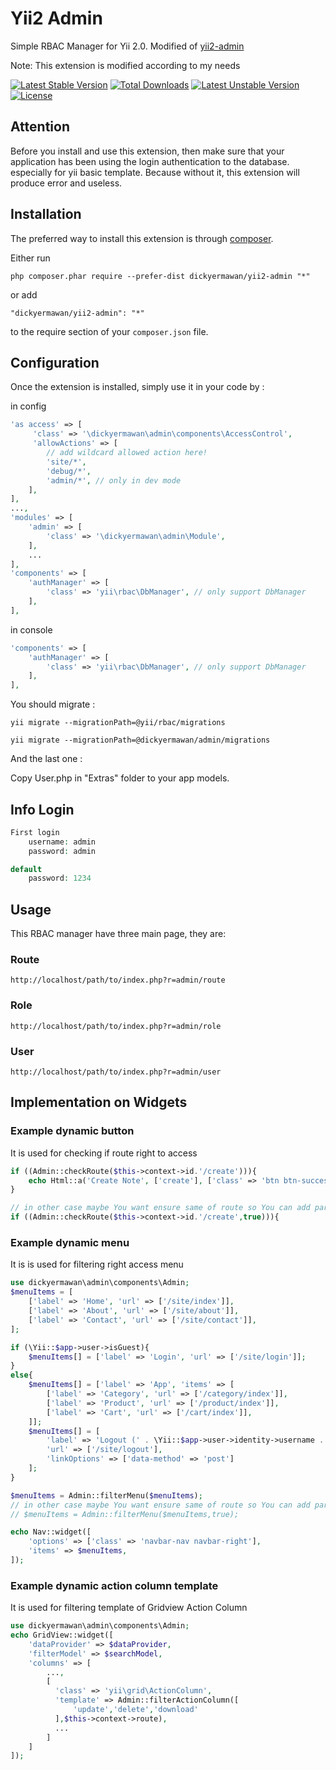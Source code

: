 Yii2 Admin
===============
Simple RBAC Manager for Yii 2.0. Modified of [yii2-admin](https://github.com/dickyermawan/yii2-admin)

Note: This extension is modified according to my needs

[![Latest Stable Version](https://poser.pugx.org/dickyermawan/yii2-admin/v/stable)](https://packagist.org/packages/dickyermawan/yii2-admin) [![Total Downloads](https://poser.pugx.org/dickyermawan/yii2-admin/downloads)](https://packagist.org/packages/dickyermawan/yii2-admin) [![Latest Unstable Version](https://poser.pugx.org/dickyermawan/yii2-admin/v/unstable)](https://packagist.org/packages/dickyermawan/yii2-admin) [![License](https://poser.pugx.org/dickyermawan/yii2-admin/license)](https://packagist.org/packages/dickyermawan/yii2-admin)

Attention
---------
Before you install and use this extension, then make sure that your application has been using the login authentication to the database. especially for yii basic template. Because without it, this extension will produce error and useless.

Installation
------------

The preferred way to install this extension is through [composer](http://getcomposer.org/download/).

Either run

```
php composer.phar require --prefer-dist dickyermawan/yii2-admin "*"
```

or add

```
"dickyermawan/yii2-admin": "*"
```

to the require section of your `composer.json` file.


Configuration
-------------

Once the extension is installed, simply use it in your code by  :

in config
```php
'as access' => [
     'class' => '\dickyermawan\admin\components\AccessControl',
	 'allowActions' => [
		// add wildcard allowed action here!
		'site/*',
		'debug/*',
		'admin/*', // only in dev mode
	],
],
...,
'modules' => [
	'admin' => [
		'class' => '\dickyermawan\admin\Module',
	],
	...
],
'components' => [
	'authManager' => [
		'class' => 'yii\rbac\DbManager', // only support DbManager
	],
],
```

in console
```php
'components' => [
	'authManager' => [
		'class' => 'yii\rbac\DbManager', // only support DbManager
	],
],
```


You should migrate :

```yii migrate --migrationPath=@yii/rbac/migrations```

```yii migrate --migrationPath=@dickyermawan/admin/migrations```

And the last one :

Copy User.php in "Extras" folder to your app models.


Info Login
-----
```php
First login
    username: admin
    password: admin

default
    password: 1234
```

Usage
-----

This RBAC manager have three main page, they are:

### Route
```
http://localhost/path/to/index.php?r=admin/route
```

### Role
```
http://localhost/path/to/index.php?r=admin/role
```

### User
```
http://localhost/path/to/index.php?r=admin/user
```

Implementation on Widgets
-------------------------

### Example dynamic button
It is used for checking if route right to access
```php
if ((Admin::checkRoute($this->context->id.'/create'))){
    echo Html::a('Create Note', ['create'], ['class' => 'btn btn-success']);
}

// in other case maybe You want ensure same of route so You can add parameter strict true
if ((Admin::checkRoute($this->context->id.'/create',true))){
```

### Example dynamic menu
It is is used for filtering right access menu
```php
use dickyermawan\admin\components\Admin;
$menuItems = [
    ['label' => 'Home', 'url' => ['/site/index']],
    ['label' => 'About', 'url' => ['/site/about']],
    ['label' => 'Contact', 'url' => ['/site/contact']],
];

if (\Yii::$app->user->isGuest){
    $menuItems[] = ['label' => 'Login', 'url' => ['/site/login']];
}
else{
    $menuItems[] = ['label' => 'App', 'items' => [
        ['label' => 'Category', 'url' => ['/category/index']],
        ['label' => 'Product', 'url' => ['/product/index']],
        ['label' => 'Cart', 'url' => ['/cart/index']],
    ]];
    $menuItems[] = [
        'label' => 'Logout (' . \Yii::$app->user->identity->username . ')',
        'url' => ['/site/logout'],
        'linkOptions' => ['data-method' => 'post']
    ];
}

$menuItems = Admin::filterMenu($menuItems);
// in other case maybe You want ensure same of route so You can add parameter strict true
// $menuItems = Admin::filterMenu($menuItems,true); 

echo Nav::widget([
    'options' => ['class' => 'navbar-nav navbar-right'],
    'items' => $menuItems,
]);
```
### Example dynamic action column template
It is used for filtering template of Gridview Action Column
```php
use dickyermawan\admin\components\Admin;
echo GridView::widget([
    'dataProvider' => $dataProvider,
    'filterModel' => $searchModel,
    'columns' => [
        ...,
        [
          'class' => 'yii\grid\ActionColumn',
          'template' => Admin::filterActionColumn([
              'update','delete','download'
          ],$this->context->route),
          ...
        ]
    ]
]);
```
